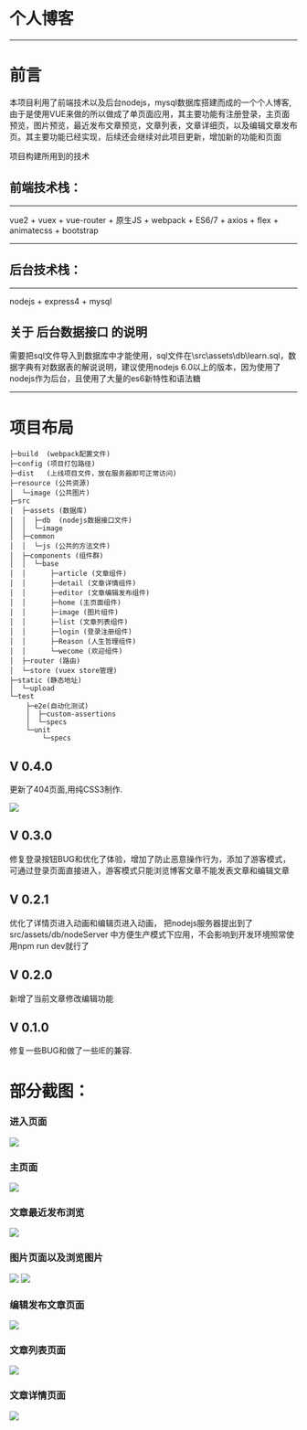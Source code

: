# 个人博客
****
# 前言

<p>本项目利用了前端技术以及后台nodejs，mysql数据库搭建而成的一个个人博客,由于是使用VUE来做的所以做成了单页面应用，其主要功能有注册登录，主页面预览，图片预览，最近发布文章预览，文章列表，文章详细页，以及编辑文章发布页。其主要功能已经实现，后续还会继续对此项目更新，增加新的功能和页面</p>


项目构建所用到的技术

## 前端技术栈：
*****
 vue2 + vuex + vue-router + 原生JS + webpack + ES6/7 + axios + flex + animatecss + bootstrap
 ****
## 后台技术栈：
***
nodejs + express4 + mysql

## 关于 后台数据接口 的说明
需要把sql文件导入到数据库中才能使用，sql文件在\src\assets\db\learn.sql，数据字典有对数据表的解说说明，建议使用nodejs 6.0以上的版本，因为使用了nodejs作为后台，且使用了大量的es6新特性和语法糖
***
# 项目布局

```
├─build  (webpack配置文件)
├─config (项目打包路径)
├─dist   (上线项目文件，放在服务器即可正常访问)
├─resource (公共资源)
│  └─image (公共图片)
├─src
│  ├─assets (数据库)
│  │  ├─db  (nodejs数据接口文件)
│  │  └─image
│  ├─common
│  │  └─js (公共的方法文件)
│  ├─components (组件群)
│  │  └─base
│  │      ├─article (文章组件)
│  │      ├─detail (文章详情组件)
│  │      ├─editor (文章编辑发布组件)
│  │      ├─home (主页面组件)
│  │      ├─image (图片组件)
│  │      ├─list (文章列表组件)
│  │      ├─login (登录注册组件)
│  │      ├─Reason (人生哲理组件)
│  │      └─wecome (欢迎组件)
│  ├─router (路由)
│  └─store (vuex store管理)
├─static (静态地址)
│  └─upload
└─test
    ├─e2e(自动化测试)
    │  ├─custom-assertions
    │  └─specs
    └─unit
        └─specs

```
## V 0.4.0
更新了404页面,用纯CSS3制作.

<img src='https://raw.githubusercontent.com/guxiangyuan11/IMAGE/master/images/1/404%E9%A1%B5%E9%9D%A2.png'>

## V 0.3.0
修复登录按钮BUG和优化了体验，增加了防止恶意操作行为，添加了游客模式，可通过登录页面直接进入，游客模式只能浏览博客文章不能发表文章和编辑文章
## V 0.2.1
优化了详情页进入动画和编辑页进入动画，
把nodejs服务器提出到了 src/assets/db/nodeServer 中方便生产模式下应用，不会影响到开发环境照常使用npm run dev就行了
## V 0.2.0
新增了当前文章修改编辑功能

## V 0.1.0
修复一些BUG和做了一些IE的兼容.

# 部分截图：
### 进入页面
<img src='https://raw.githubusercontent.com/guxiangyuan11/IMAGE/master/images/1/%E8%BF%9B%E5%85%A5%E9%A1%B5%E9%9D%A2.jpg'>

###  主页面
<img src='https://raw.githubusercontent.com/guxiangyuan11/IMAGE/master/images/1/%E4%B8%BB%E9%A1%B5%E9%9D%A2.jpg'>

### 文章最近发布浏览
<img src='https://raw.githubusercontent.com/guxiangyuan11/IMAGE/master/images/1/%E5%8D%9A%E5%AE%A2%E6%96%87%E7%AB%A0%E6%9C%80%E8%BF%91%E5%8F%91%E5%B8%83%E9%A1%B5.jpg'>

### 图片页面以及浏览图片

<img src='https://raw.githubusercontent.com/guxiangyuan11/IMAGE/master/images/1/%E5%9B%BE%E7%89%87%E9%A1%B5%E9%9D%A2.jpg'>
<img src='https://raw.githubusercontent.com/guxiangyuan11/IMAGE/master/images/1/%E5%9B%BE%E7%89%87%E9%A2%84%E8%A7%88%E9%A1%B5%E9%9D%A2.jpg'>

### 编辑发布文章页面
<img src='https://raw.githubusercontent.com/guxiangyuan11/IMAGE/master/images/1/%E6%96%87%E7%AB%A0%E5%8F%91%E5%B8%83%E7%BC%96%E8%BE%91%E9%A1%B5%E9%9D%A2.jpg'>

### 文章列表页面
<img src='https://raw.githubusercontent.com/guxiangyuan11/IMAGE/master/images/1/%E6%96%87%E7%AB%A0%E5%88%97%E8%A1%A8.jpg'>

### 文章详情页面
<img src='https://raw.githubusercontent.com/guxiangyuan11/IMAGE/master/images/1/%E6%96%87%E7%AB%A0%E8%AF%A6%E7%BB%86%E9%A1%B5.jpg'>
